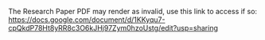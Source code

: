 The Research Paper PDF may render as invalid, use this link to access if so: https://docs.google.com/document/d/1KKyqu7-cpQkdP78Ht8yRR8c3O6kJHj97Zym0hzoUstg/edit?usp=sharing
